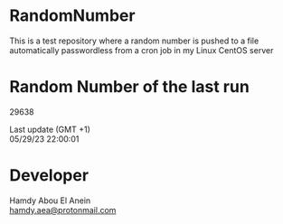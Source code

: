 # RandomNumber    
This is a test repository where a random number is pushed to a file automatically passwordless from a cron job in my Linux CentOS server    
# Random Number of the last run   
29638
      
Last update (GMT +1)    
05/29/23 22:00:01
# Developer    
Hamdy Abou El Anein   
hamdy.aea@protonmail.com
